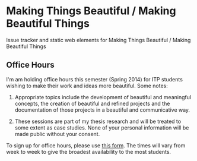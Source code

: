 # Making Things Beautiful / Making Beautiful Things

Issue tracker and static web elements for Making Things Beautiful / Making Beautiful Things

## Office Hours

I'm am holding office hours this semester (Spring 2014) for ITP students wishing to make their work and ideas more beautiful. Some notes:

1. Appropriate topics include the development of beautiful and meaningful concepts, the creation of beautiful and refined projects and the documentation of those projects in a beautiful and communicative way.

2. These sessions are part of my thesis research and will be treated to some extent as case studies. None of your personal information will be made public without your consent.

To sign up for office hours, please use [this form](scottgarner.youcanbook.me). The times will vary from week to week to give the broadest availability to the most students.
